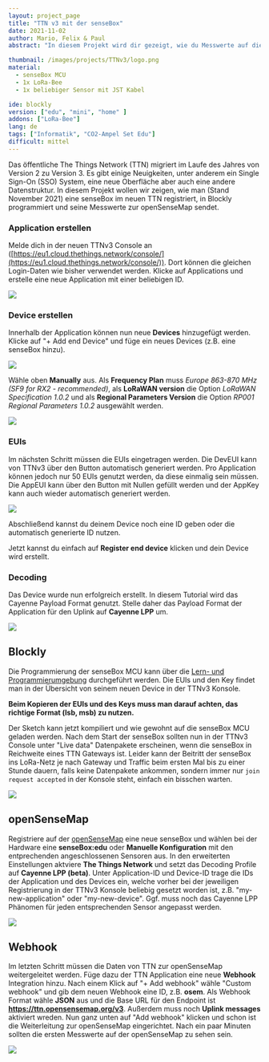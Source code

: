 ```yaml
---
layout: project_page
title: "TTN v3 mit der senseBox"
date: 2021-11-02
author: Mario, Felix & Paul
abstract: "In diesem Projekt wird dir gezeigt, wie du Messwerte auf die openSenseMap über TTN v3 überträgst"

thumbnail: /images/projects/TTNv3/logo.png
material:
  - senseBox MCU
  - 1x LoRa-Bee
  - 1x beliebiger Sensor mit JST Kabel

ide: blockly
version: ["edu", "mini", "home" ]
addons: ["LoRa-Bee"]  
lang: de
tags: ["Informatik", "CO2-Ampel Set Edu"]
difficult: mittel
---
```


<style>
img {
  max-width: 100%;
}
</style>
<head><title>TTN v3 mit der senseBox</title></head>

Das öffentliche The Things Network (TTN) migriert im Laufe des Jahres von Version 2 zu Version 3. Es gibt einige Neuigkeiten, unter anderem ein Single Sign-On (SSO) System, eine neue Oberfläche aber auch eine andere Datenstruktur. In diesem Projekt wollen wir zeigen, wie man (Stand November 2021) eine senseBox im neuen TTN registriert, in Blockly programmiert und seine Messwerte zur openSenseMap sendet.

### Application erstellen

Melde dich in der neuen TTNv3 Console an ([https://eu1.cloud.thethings.network/console/](https://eu1.cloud.thethings.network/console/)). Dort können die gleichen Login-Daten wie bisher verwendet werden. Klicke auf Applications und erstelle eine neue Application mit einer beliebigen ID.

![](/images/projects/TTNv3/add-application.png)

### Device erstellen

Innerhalb der Application können nun neue **Devices** hinzugefügt werden. Klicke auf "+ Add end Device" und füge ein neues Devices (z.B. eine senseBox hinzu).

![](/images/projects/TTNv3/add-device.png)

Wähle oben **Manually** aus. Als **Frequency Plan** muss *Europe 863-870 MHz (SF9 for RX2 - recommended)*, als **LoRaWAN version** die Option *LoRaWAN Specification 1.0.2* und als **Regional Parameters Version** die Option *RP001 Regional Parameters 1.0.2* ausgewählt werden.

![](/images/projects/TTNv3/register-device.png)

### EUIs

Im nächsten Schritt müssen die EUIs eingetragen werden. Die DevEUI kann von TTNv3 über den Button automatisch generiert werden. Pro Application können jedoch nur 50 EUIs genutzt werden, da diese einmalig sein müssen. Die AppEUI kann über den Button mit Nullen gefüllt werden und der AppKey kann auch wieder automatisch generiert werden.

![](/images/projects/TTNv3/register-device-euis.png)

Abschließend kannst du deinem Device noch eine ID geben oder die automatisch generierte ID nutzen.

Jetzt kannst du einfach auf **Register end device** klicken und dein Device wird erstellt.
### Decoding

Das Device wurde nun erfolgreich erstellt. In diesem Tutorial wird das Cayenne Payload Format genutzt. Stelle daher das Payload Format der Application für den Uplink auf **Cayenne LPP** um.

![](/images/projects/TTNv3/application-cayenne.png)

## Blockly

Die Programmierung der senseBox MCU kann über die [Lern- und Programmierumgebung](https://blockly-react.netlify.app/) durchgeführt werden. Die EUIs und den Key findet man in der Übersicht von seinem neuen Device in der TTNv3 Konsole.

**Beim Kopieren der EUIs und des Keys muss man darauf achten, das richtige Format (lsb, msb) zu nutzen.**

Der Sketch kann jetzt kompiliert und wie gewohnt auf die senseBox MCU geladen werden. Nach dem Start der senseBox sollten nun in der TTNv3 Console unter "Live data" Datenpakete erscheinen, wenn die senseBox in Reichweite eines TTN Gateways ist. Leider kann der Beitritt der senseBox ins LoRa-Netz je nach Gateway und Traffic beim ersten Mal bis zu einer Stunde dauern, falls keine Datenpakete ankommen, sondern immer nur `join request accepted` in der Konsole steht, einfach ein bisschen warten.

![](/images/projects/TTNv3/blockly.png)

## openSenseMap

Registriere auf der [openSenseMap](https://opensensemap.org) eine neue senseBox und wählen bei der Hardware eine **senseBox:edu** oder **Manuelle Konfiguration** mit den entprechenden angeschlossenen Sensoren aus. In den erweiterten Einstellungen aktviere **The Things Network** und setzt das Decoding Profile auf **Cayenne LPP (beta)**. Unter Application-ID und Device-ID trage die IDs der Application und des Devices ein, welche vorher bei der jeweiligen Registrierung in der TTNv3 Konsole beliebig gesetzt worden ist, z.B. "my-new-application" oder "my-new-device". Ggf. muss noch das Cayenne LPP Phänomen für jeden entsprechenden Sensor angepasst werden.

![](/images/projects/TTNv3/osem-registrierung.png)

## Webhook

Im letzten Schritt müssen die Daten von TTN zur openSenseMap weitergeleitet werden. Füge dazu der TTN Application eine neue **Webhook** Integration hinzu. Nach einem Klick auf "+ Add webhook" wähle "Custom webhook" und gib dem neuen Webhook eine ID, z.B. **osem**. Als Webhook Format wähle **JSON** aus und die Base URL für den Endpoint ist **https://ttn.opensensemap.org/v3**. Außerdem muss noch **Uplink messages** aktiviert wreden. Nun ganz unten auf "Add webhook" klicken und schon ist die Weiterleitung zur openSenseMap eingerichtet. Nach ein paar Minuten sollten die ersten Messwerte auf der openSenseMap zu sehen sein.

![](/images/projects/TTNv3/webhook.png)
